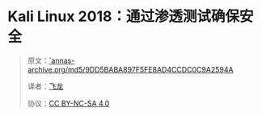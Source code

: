 # Kali Linux 2018：通过渗透测试确保安全

> 原文：[`annas-archive.org/md5/9DD5BABA897F5FE8AD4CCDC0C9A2594A](https://annas-archive.org/md5/9DD5BABA897F5FE8AD4CCDC0C9A2594A)
> 
> 译者：[飞龙](https://github.com/wizardforcel)
> 
> 协议：[CC BY-NC-SA 4.0](http://creativecommons.org/licenses/by-nc-sa/4.0/)
